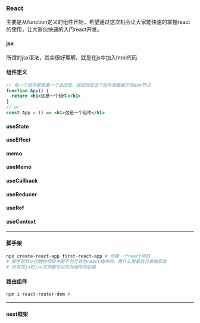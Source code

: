 ### React

主要是从function定义的组件开始，希望通过这次机会让大家能快速的掌握react的使用，让大家伙快速的入门react开发。

#### jsx

所谓的jsx语法，其实很好理解。就是在js中加入html代码

#### 组件定义

```jsx
// 每一个组件都需要一个返回值，返回的是这个组件需要展示的dom节点
function App() {
  return <h1>这是一个组件</h1>
}
// or
const App = () => <h1>这是一个组件</h1>
```



#### useState

#### useEffect

#### memo

#### useMemo

#### useCallback

#### useReducer

#### useRef

#### useContext

---

#### 脚手架

```bash
npx create-react-app first-react-app # 创建一个react项目
# 脚手架默认创建的项目中是不包含其他react插件的，用什么需要自己单独安装
# 所有的js和jsx文件都可以作为组件的后缀
```



#### 路由组件

```bash
npm i react-router-dom # 
```



---

#### next框架

